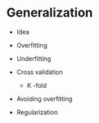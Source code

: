 # Generalization

- Idea

- Overfitting

- Underfitting

- Cross validation
  
  - K -fold

- Avoiding overfitting

- Regularization
